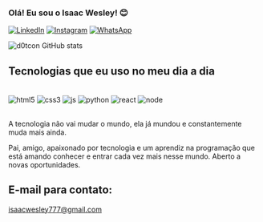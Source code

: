 ### Olá! Eu sou o Isaac Wesley! 😊

[![LinkedIn](https://img.shields.io/badge/LinkedIn-0077B5?style=for-the-badge&logo=linkedin&logoColor=white)](https://www.linkedin.com/in/iwesley/)
[![Instagram](https://img.shields.io/badge/Instagram-E4405F?style=for-the-badge&logo=instagram&logoColor=white)](https://www.instagram.com/isaac.wess_/)
[![WhatsApp](https://img.shields.io/badge/WhatsApp-25D366?style=for-the-badge&logo=whatsapp&logoColor=white)](https://wa.me/91981772869)

![d0tcon GitHub stats](https://github-readme-stats.vercel.app/api?username=d0tcon&show_icons=true&theme=synthwave)

## Tecnologias que eu uso no meu dia a dia

<div style="display: inline_block"><br/>
  <img align="center" alt="html5" src="https://img.shields.io/badge/HTML5-E34F26?style=for-the-badge&logo=html5&logoColor=white" />
  <img align="center" alt="css3" src="https://img.shields.io/badge/CSS3-1572B6?style=for-the-badge&logo=css3&logoColor=white" />
  <img align="center" alt="js" src="https://img.shields.io/badge/JavaScript-F7DF1E?style=for-the-badge&logo=javascript&logoColor=black" />
  <img align="center" alt="python" src="https://img.shields.io/badge/Python-3776AB?style=for-the-badge&logo=python&logoColor=white" />
  <img align="center" alt="react" src="https://img.shields.io/badge/React-20232A?style=for-the-badge&logo=react&logoColor=61DAFB" />
  <img align="center" alt="node" src="https://img.shields.io/badge/Node.js-43853D?style=for-the-badge&logo=node.js&logoColor=white" />
</div><br/>

A tecnologia não vai mudar o mundo, ela já mundou e constantemente muda mais ainda.

Pai, amigo, apaixonado por tecnologia e um aprendiz na programação que está amando conhecer e entrar cada vez mais nesse mundo. Aberto a novas oportunidades.

## E-mail para contato:
isaacwesley777@gmail.com
